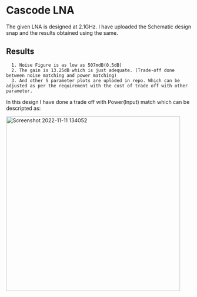 # Cascode LNA
The given LNA is designed at 2.1GHz. I have uploaded the Schematic design snap and the results obtained using the same. 
## Results
      1. Noise Figure is as low as 507mdB(0.5dB)
      2. The gain is 13.25dB which is just adequate. (Trade-off done between noise matching and power matching)
      3. And other S parameter plots are uploded in repo. Which can be adjusted as per the requirement with the cost of trade off with other parameter. 
      
In this design I have done a trade off with Power(Input) match which can be descripted as:

<img width="473" alt="Screenshot 2022-11-11 134052" src="https://user-images.githubusercontent.com/62088646/201296789-a1aa720c-ad44-456b-9679-1e212bd4c7c9.png">
